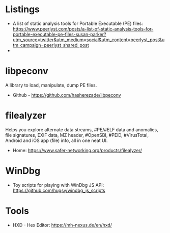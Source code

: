 # Listings

- A list of static analysis tools for Portable Executable (PE) files: https://www.peerlyst.com/posts/a-list-of-static-analysis-tools-for-portable-executable-pe-files-susan-parker?utm_source=twitter&utm_medium=social&utm_content=peerlyst_post&utm_campaign=peerlyst_shared_post
-
# libpeconv

A library to load, manipulate, dump PE files.

- Github - https://github.com/hasherezade/libpeconv

# filealyzer

Helps you explore alternate data streams, #PE/#ELF data and anomalies, file signatures, EXIF data, MZ header, #OpenSBI, #PEiD, #VirusTotal, Android and iOS app (file) info, all in one neat UI.

- Home: https://www.safer-networking.org/products/filealyzer/

# WinDbg

- Toy scripts for playing with WinDbg JS API: https://github.com/hugsy/windbg_js_scripts

# Tools

- HXD - Hex Editor: https://mh-nexus.de/en/hxd/

